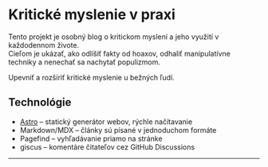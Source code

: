 # Kritické myslenie v praxi

Tento projekt je osobný blog o kritickom myslení a jeho využití v každodennom živote.  
Cieľom je ukázať, ako odlíšiť fakty od hoaxov, odhaliť manipulatívne techniky a nenechať sa nachytať populizmom.

Upevniť a rozšíriť kritické myslenie u bežných ľudí.

## Technológie
- [Astro](https://astro.build/) – statický generátor webov, rýchle načítavanie
- Markdown/MDX – články sú písané v jednoduchom formáte
- Pagefind – vyhľadávanie priamo na stránke
- giscus – komentáre čitateľov cez GitHub Discussions
<hr/>

